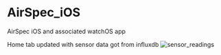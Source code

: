 # AirSpec_iOS
AirSpec iOS and associated watchOS app

Home tab updated with sensor data got from influxdb
![sensor_readings](https://user-images.githubusercontent.com/16971026/208346831-aa415872-08b0-417d-8d79-224a4b026a93.PNG)
